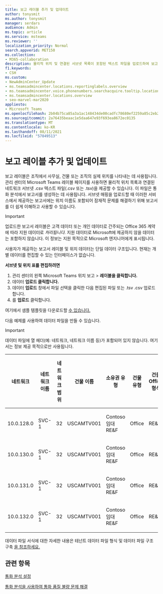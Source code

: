 ```yaml
---
title: 보고 레이블 추가 및 업데이트
author: tonysmit
ms.author: tonysmit
manager: serdars
audience: Admin
ms.topic: article
ms.service: msteams
ms.reviewer: ''
localization_priority: Normal
search.appverid: MET150
ms.collection:
- M365-collaboration
description: 물리적 위치 및 연결된 서브넷 목록이 포함된 텍스트 파일을 업로드하여 보고 레이블을 추가하고 업데이트하는 방법을 알아보습니다.
f1.keywords:
- CSH
ms.custom:
- NewAdminCenter_Update
- ms.teamsadmincenter.locations.reportinglabels.overview
- ms.teamsadmincenter.voice.phonenumbers.searchacquire.tooltip.location
- ms.teamsadmincenter.locations.overview
- seo-marvel-mar2020
appliesto:
- Microsoft Teams
ms.openlocfilehash: 2b04b75ca85a3a1ac148434de00cadfc78680ef2259a85c2eb2dab0a4181db82
ms.sourcegitcommit: 2a76435beaac1e5daa647e93f693ea8672ec0135
ms.translationtype: MT
ms.contentlocale: ko-KR
ms.lasthandoff: 08/11/2021
ms.locfileid: "57849513"
---
```

# <a name="add-and-update-reporting-labels"></a>보고 레이블 추가 및 업데이트

보고 레이블은 조직에서 사무실, 건물 또는 조직의 실제 위치를 나타내는 데 사용됩니다. 관리 센터의 Microsoft Teams 레이블 페이지를 사용하면 물리적 위치 목록과 연결된 네트워크 서브넷 .csv 텍스트 파일(.csv 또는 .tsv)을 제공할 수 있습니다. 이 파일은 통화 분석에서 보고서를 생성하는 데 사용됩니다. 서브넷 매핑을 업로드할 때 이러한 서비스에서 제공하는 보고서에는 위치 이름도 포함되어 잠재적 문제를 해결하기 위해 보고서를 더 쉽게 이해하고 사용할 수 있습니다.

> [!IMPORTANT]
> 업로드한 보고서 레이블은 고객 데이터  또는 개인 데이터로 간주되는 Office 365 계약에 따라 지원  데이터로 *처리됩니다.* 지원 데이터로 Microsoft에 제공하지 않을 데이터는 포함하지 않습니다. 이 정보는 지원 목적으로 Microsoft 엔지니어에게 표시됩니다. 

사용자가 제공하는 보고서 레이블 및 위치 데이터는 단일 데이터 구조입니다. 현재는 개별 데이터를 편집할 수 있는 인터페이스가 없습니다.

**서브넷 및 위치 표를 편집하려면**

1. 관리 센터의 왼쪽 Microsoft Teams 위치 보고   >  **레이블을 클릭합니다.**
2. 데이터 **업로드 클릭합니다.**
3. 데이터 **업로드** 창에서 파일 선택을 클릭한 다음 편집된 파일 또는 .tsv .csv 업로드합니다.
4. 를 **업로드** 클릭합니다.

여기에서 샘플 템플릿을 다운로드할 [수 있습니다.](https://github.com/MicrosoftDocs/OfficeDocs-SkypeForBusiness/blob/live/Teams/downloads/locations-template.zip?raw=true)

다음 예제를 사용하여 데이터 파일을 만들 수 있습니다.

> [!IMPORTANT]
> 데이터 파일에 열 헤더(예: 네트워크, 네트워크 이름 등)가 포함되어 있지 않습니다. 여기서는 정보 제공 목적으로만 사용됩니다. <br>

|네트워크|네트워크 이름|네트워크 범위|건물 이름|소유권 유형|건물 유형|건물 Office 형식|도시|우편번호|국가|상태|지역|Corp 내부|익스프레스 경로|
|-|-|-|-|-|-|-|-|-|-|-|-|-|-|
|10.0.128.0    |SVC-1|32|USCAMTV001|Contoso 임대 RE&F|Office|RE&F|마운틴 뷰|94043|미국|CA|미국|1|1|
|10.0.130.0    |SVC-1|32|USCAMTV001|Contoso 임대 RE&F|Office|RE&F|마운틴 뷰|94043|미국|CA|미국|1|1|
|10.0.131.0    |SVC-1|32|USCAMTV001|Contoso 임대 RE&F|Office|RE&F|마운틴 뷰|94043|미국|CA|미국|1|1|
|10.0.132.0    |SVC-1|32|USCAMTV001|Contoso 임대 RE&F|Office|RE&F|마운틴 뷰|94043|미국|CA|미국|1|1|

데이터 파일 서식에 대한 자세한 내용은 테넌트 데이터 파일 형식 및 데이터 파일 구조 구축 [을 참조하세요.](CQD-upload-tenant-building-data.md#upload-building-data-file)

## <a name="related-topics"></a>관련 항목

[통화 분석 설정](set-up-call-analytics.md)

[통화 분석을 사용하여 통화 품질 불량 문제 해결](use-call-analytics-to-troubleshoot-poor-call-quality.md)
